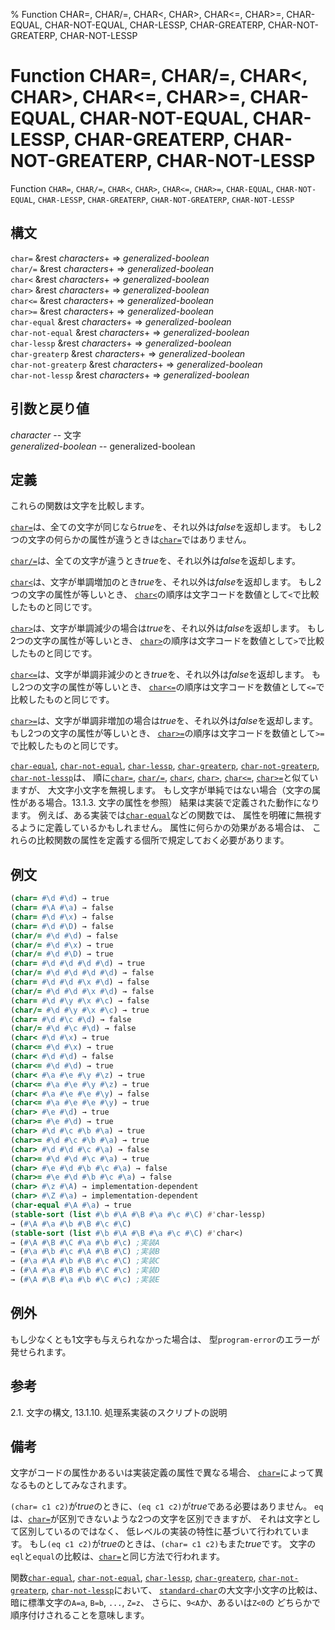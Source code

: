 % Function CHAR=, CHAR/=, CHAR<, CHAR>, CHAR<=, CHAR>=, CHAR-EQUAL, CHAR-NOT-EQUAL, CHAR-LESSP, CHAR-GREATERP, CHAR-NOT-GREATERP, CHAR-NOT-LESSP

# Function CHAR=, CHAR/=, CHAR<, CHAR>, CHAR<=, CHAR>=, CHAR-EQUAL, CHAR-NOT-EQUAL, CHAR-LESSP, CHAR-GREATERP, CHAR-NOT-GREATERP, CHAR-NOT-LESSP


Function `CHAR=`, `CHAR/=`, `CHAR<`, `CHAR>`, `CHAR<=`, `CHAR>=`,
`CHAR-EQUAL`, `CHAR-NOT-EQUAL`,
`CHAR-LESSP`, `CHAR-GREATERP`,
`CHAR-NOT-GREATERP`, `CHAR-NOT-LESSP`


## 構文

`char=` &rest *characters*+ => *generalized-boolean*  
`char/=` &rest *characters*+ => *generalized-boolean*  
`char<` &rest *characters*+ => *generalized-boolean*  
`char>` &rest *characters*+ => *generalized-boolean*  
`char<=` &rest *characters*+ => *generalized-boolean*  
`char>=` &rest *characters*+ => *generalized-boolean*  
`char-equal` &rest *characters*+ => *generalized-boolean*  
`char-not-equal` &rest *characters*+ => *generalized-boolean*  
`char-lessp` &rest *characters*+ => *generalized-boolean*  
`char-greaterp` &rest *characters*+ => *generalized-boolean*  
`char-not-greaterp` &rest *characters*+ => *generalized-boolean*  
`char-not-lessp` &rest *characters*+ => *generalized-boolean*  


## 引数と戻り値

*character* -- 文字  
*generalized-boolean* -- generalized-boolean



## 定義

これらの関数は文字を比較します。

[`char=`](13.2.char-equal.html)は、全ての文字が同じなら*true*を、それ以外は*false*を返却します。
もし2つの文字の何らかの属性が違うときは[`char=`](13.2.char-equal.html)ではありません。

[`char/=`](13.2.char-equal.html)は、全ての文字が違うとき*true*を、それ以外は*false*を返却します。

[`char<`](13.2.char-equal.html)は、文字が単調増加のとき*true*を、それ以外は*false*を返却します。
もし2つの文字の属性が等しいとき、
[`char<`](13.2.char-equal.html)の順序は文字コードを数値として`<`で比較したものと同じです。

[`char>`](13.2.char-equal.html)は、文字が単調減少の場合は*true*を、それ以外は*false*を返却します。
もし2つの文字の属性が等しいとき、
[`char>`](13.2.char-equal.html)の順序は文字コードを数値として`>`で比較したものと同じです。

[`char<=`](13.2.char-equal.html)は、文字が単調非減少のとき*true*を、それ以外は*false*を返却します。
もし2つの文字の属性が等しいとき、
[`char<=`](13.2.char-equal.html)の順序は文字コードを数値として`<=`で比較したものと同じです。

[`char>=`](13.2.char-equal.html)は、文字が単調非増加の場合は*true*を、それ以外は*false*を返却します。
もし2つの文字の属性が等しいとき、
[`char>=`](13.2.char-equal.html)の順序は文字コードを数値として`>=`で比較したものと同じです。

[`char-equal`](13.2.char-equal.html), [`char-not-equal`](13.2.char-equal.html),
[`char-lessp`](13.2.char-equal.html), [`char-greaterp`](13.2.char-equal.html),
[`char-not-greaterp`](13.2.char-equal.html), [`char-not-lessp`](13.2.char-equal.html)は、
順に[`char=`](13.2.char-equal.html), [`char/=`](13.2.char-equal.html), [`char<`](13.2.char-equal.html), [`char>`](13.2.char-equal.html),
[`char<=`](13.2.char-equal.html), [`char>=`](13.2.char-equal.html)と似ていますが、
大文字小文字を無視します。
もし文字が単純ではない場合（文字の属性がある場合。13.1.3. 文字の属性を参照）
結果は実装で定義された動作になります。
例えば、ある実装では[`char-equal`](13.2.char-equal.html)などの関数では、
属性を明確に無視するように定義しているかもしれません。
属性に何らかの効果がある場合は、
これらの比較関数の属性を定義する個所で規定しておく必要があります。


## 例文

```lisp
(char= #\d #\d) → true
(char= #\A #\a) → false
(char= #\d #\x) → false
(char= #\d #\D) → false
(char/= #\d #\d) → false
(char/= #\d #\x) → true
(char/= #\d #\D) → true
(char= #\d #\d #\d #\d) → true
(char/= #\d #\d #\d #\d) → false
(char= #\d #\d #\x #\d) → false
(char/= #\d #\d #\x #\d) → false
(char= #\d #\y #\x #\c) → false
(char/= #\d #\y #\x #\c) → true
(char= #\d #\c #\d) → false
(char/= #\d #\c #\d) → false
(char< #\d #\x) → true
(char<= #\d #\x) → true
(char< #\d #\d) → false
(char<= #\d #\d) → true
(char< #\a #\e #\y #\z) → true
(char<= #\a #\e #\y #\z) → true
(char< #\a #\e #\e #\y) → false
(char<= #\a #\e #\e #\y) → true
(char> #\e #\d) → true
(char>= #\e #\d) → true
(char> #\d #\c #\b #\a) → true
(char>= #\d #\c #\b #\a) → true
(char> #\d #\d #\c #\a) → false
(char>= #\d #\d #\c #\a) → true
(char> #\e #\d #\b #\c #\a) → false
(char>= #\e #\d #\b #\c #\a) → false
(char> #\z #\A) → implementation-dependent
(char> #\Z #\a) → implementation-dependent
(char-equal #\A #\a) → true
(stable-sort (list #\b #\A #\B #\a #\c #\C) #'char-lessp)
→ (#\A #\a #\b #\B #\c #\C)
(stable-sort (list #\b #\A #\B #\a #\c #\C) #'char<)
→ (#\A #\B #\C #\a #\b #\c) ;実装A
→ (#\a #\b #\c #\A #\B #\C) ;実装B
→ (#\a #\A #\b #\B #\c #\C) ;実装C
→ (#\A #\a #\B #\b #\C #\c) ;実装D
→ (#\A #\B #\a #\b #\C #\c) ;実装E
```


## 例外

もし少なくとも1文字も与えられなかった場合は、
型`program-error`のエラーが発せられます。


## 参考

2.1. 文字の構文, 13.1.10. 処理系実装のスクリプトの説明


## 備考

文字がコードの属性かあるいは実装定義の属性で異なる場合、
[`char=`](13.2.char-equal.html)によって異なるものとしてみなされます。

`(char= c1 c2)`が*true*のときに、`(eq c1 c2)`が*true*である必要はありません。
`eq`は、[`char=`](13.2.char-equal.html)が区別できないような2つの文字を区別できますが、
それは文字として区別しているのではなく、
低レベルの実装の特性に基づいて行われています。
もし`(eq c1 c2)`が*true*のときは、`(char= c1 c2)`もまた*true*です。
文字の`eql`と`equal`の比較は、[`char=`](13.2.char-equal.html)と同じ方法で行われます。

関数[`char-equal`](13.2.char-equal.html),
[`char-not-equal`](13.2.char-equal.html),
[`char-lessp`](13.2.char-equal.html),
[`char-greaterp`](13.2.char-equal.html),
[`char-not-greaterp`](13.2.char-equal.html),
[`char-not-lessp`](13.2.char-equal.html)において、
[`standard-char`](13.2.standard-char.html)の大文字小文字の比較は、
暗に標準文字の`A=a`, `B=b`, `...`, `Z=z`、
さらに、`9<A`か、あるいは`Z<0`の
どちらかで順序付けされることを意味します。

